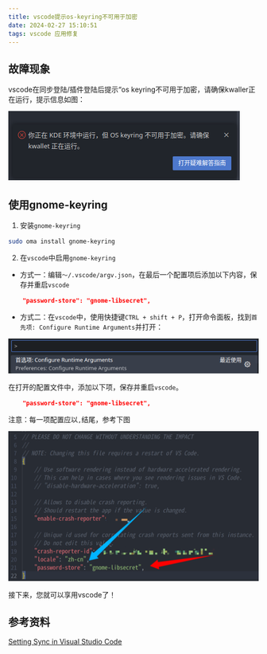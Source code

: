 ```yaml
---
title: vscode提示os-keyring不可用于加密
date: 2024-02-27 15:10:51
tags: vscode 应用修复
---
```


## 故障现象

vscode在同步登陆/插件登陆后提示“os keyring不可用于加密，请确保kwaller正在运行，提示信息如图：

![os keyring不可用于加密，请确保kwaller正在运行](../imgs/vscode-os-keyring-error.png)


## 使用gnome-keyring

1. 安装`gnome-keyring`

```bash
sudo oma install gnome-keyring
```

2. 在`vscode`中启用`gnome-keyring`

* 方式一：编辑`～/.vscode/argv.json`，在最后一个配置项后添加以下内容，保存并重启`vscode`

```json
	"password-store": "gnome-libsecret",
```

* 方式二：在`vscode`中，使用快捷键`CTRL + shift + P`，打开命令面板，找到`首先项: Configure Runtime Arguments`并打开：

![首先项: Configure Runtime Arguments](../imgs/vscode-Configure-Runtime-Arguments.png)

在打开的配置文件中，添加以下项，保存并重启`vscode`。

```json
	"password-store": "gnome-libsecret",
```
注意：每一项配置应以`,`结尾，参考下图

![参考配置](../imgs/vscode-argv-json.png)

接下来，您就可以享用vscode了！

## 参考资料

[Setting Sync in Visual Studio Code](https://code.visualstudio.com/docs/editor/settings-sync#_recommended-configure-the-keyring-to-use-with-vs-code)